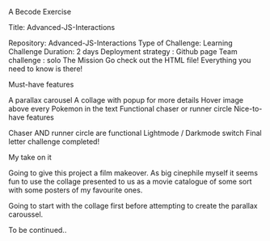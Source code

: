A Becode Exercise

Title: Advanced-JS-Interactions

Repository: Advanced-JS-Interactions
Type of Challenge: Learning Challenge
Duration: 2 days
Deployment strategy :
Github page
Team challenge : solo
The Mission
Go check out the HTML file! Everything you need to know is there!

Must-have features

A parallax carousel
A collage with popup for more details
Hover image above every Pokemon in the text
Functional chaser or runner circle
Nice-to-have features

Chaser AND runner circle are functional
Lightmode / Darkmode switch
Final letter challenge completed!

My take on it

Going to give this project a film makeover. As big cinephile myself it seems fun to use the collage presented to us as a movie catalogue of some sort with some posters of my favourite ones.

Going to start with the collage first before attempting to create the parallax caroussel.

To be continued..
